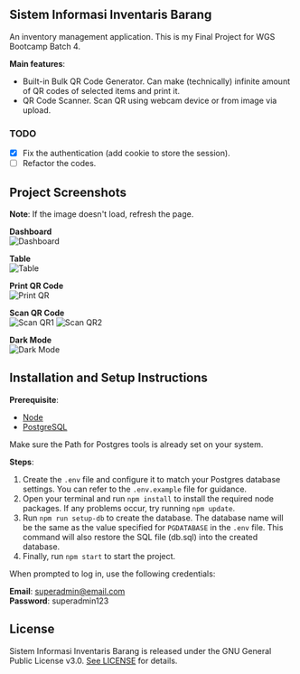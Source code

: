 ## Sistem Informasi Inventaris Barang

An inventory management application. This is my Final Project for WGS Bootcamp Batch 4.

**Main features**:

- Built-in Bulk QR Code Generator. Can make (technically) infinite amount of QR codes of selected items and print it.
- QR Code Scanner. Scan QR using webcam device or from image via upload.

### TODO

- [x] Fix the authentication (add cookie to store the session).
- [ ] Refactor the codes.

## Project Screenshots

**Note**: If the image doesn't load, refresh the page.

**Dashboard**<br>
![Dashboard](https://drive.google.com/uc?id=1yuC7Kiy_AFIaoQAMqnk9y1FYAPszi7DR)

**Table**<br>
![Table](https://drive.google.com/uc?id=18YWFAbevDwTxNy7UhvFXjiv1E0rsy7pR)

**Print QR Code**<br>
![Print QR](https://drive.google.com/uc?id=1I0q6t7GiUn5h0dgjI-2a0MkE_uCmk0GL)

**Scan QR Code**<br>
![Scan QR1](https://drive.google.com/uc?id=11UdorMEwZNs_lH8V_RS0gWUMO4wI7ND_)
![Scan QR2](https://drive.google.com/uc?id=1l_3E9EsYOuefDA6q-orAP_Bd_k8keb_9)

**Dark Mode**<br>
![Dark Mode](https://drive.google.com/uc?id=1ZNM_EChIzNhLK7KBfq3L3mvz7qRfYeW4)

## Installation and Setup Instructions

**Prerequisite**:

- [Node](https://nodejs.org/en/download/current)
- [PostgreSQL](https://www.postgresql.org/download/)

Make sure the Path for Postgres tools is already set on your system.

**Steps**:

1. Create the `.env` file and configure it to match your Postgres database settings. You can refer to the `.env.example` file for guidance.
2. Open your terminal and run `npm install` to install the required node packages. If any problems occur, try running `npm update`.
3. Run `npm run setup-db` to create the database. The database name will be the same as the value specified for `PGDATABASE` in the `.env` file. This command will also restore the SQL file (db.sql) into the created database.
4. Finally, run `npm start` to start the project.

When prompted to log in, use the following credentials:

**Email**: superadmin@email.com<br>
**Password**: superadmin123

## License

Sistem Informasi Inventaris Barang is released under the GNU General Public License v3.0. [See LICENSE](https://github.com/savareyhano/Sistem-Informasi-Inventaris-Barang/blob/main/LICENSE) for details.
